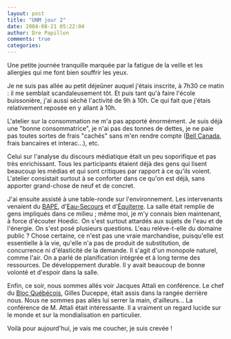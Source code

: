 ```yaml
---
layout: post
title: "UNM jour 2"
date: 2004-08-21 05:22:04
author: Dre Papillon
comments: true
categories: 
---
```



Une petite journée tranquille marquée par la fatigue de la veille et les allergies qui me font bien souffrir les yeux.

Je ne suis pas allée au petit déjeûner auquel j'étais inscrite, à 7h30 ce matin : il me semblait scandaleusement tôt.  Et puis tant qu'à faire l'école buissonière, j'ai aussi séché l'activité de 9h à 10h.  Ce qui fait que j'étais relativement reposée en y allant à 10h.

L'atelier sur la consommation ne m'a pas apporté énormément.  Je suis déjà une "bonne consommatrice", je n'ai pas des tonnes de dettes, je ne paie pas toutes sortes de frais "cachés" sans m'en rendre compte ([Bell Canada](http://mon-ile.net/carnet/blog755.html), frais bancaires et interac...), etc.

Celui sur l'analyse du discours médiatique était un peu soporifique et pas très enrichissant.  Tous les participants étaient déjà des gens qui lisent beaucoup les médias et qui sont critiques par rapport à ce qu'ils voient.  L'atelier consistait surtout à se conforter dans ce qu'on est déjà, sans apporter grand-chose de neuf et de concret.

J'ai ensuite assisté à une table-ronde sur l'environnement.  Les intervenants venaient du [BAPE](http://www.bape.gouv.qc.ca/), d'[Eau-Secours](http://www.eausecours.org/) et d'[Équiterre](http://www.equiterre.qc.ca/).  La salle était remplie de gens impliqués dans ce milieu ; même moi, je m'y connais bien maintenant, à force d'écouter Hoedic.  On s'est surtout attardés aux sujets de l'eau et de l'énergie.  On s'est posé plusieurs questions.  L'eau relève-t-elle du domaine public ?  Chose certaine, ce n'est pas une vraie marchandise, puisqu'elle est essentielle à la vie, qu'elle n'a pas de produit de substitution, de concurrence ni d'élasticité de la demande.  Il s'agit d'un monopole naturel, comme l'air.    On a parlé de planification intégrée et à long terme des ressources.  De développement durable.  Il y avait beaucoup de bonne volonté et d'espoir dans la salle.

Enfin, ce soir, nous sommes allés voir Jacques Attali en conférence.  Le chef du [Bloc Québécois](http://www.blocquebecois.org/), Gilles Duceppe, était assis dans la rangée derrière nous.  Nous ne sommes pas allés lui serrer la main, d'ailleurs...  La conférence de M. Attali était intéressante.  Il a vraiment un regard lucide sur le monde et sur la mondialisation en particulier.

Voilà pour aujourd'hui, je vais me coucher, je suis crevée !